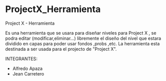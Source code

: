 # ProjectX_Herramienta
Project X - Herramienta

Es una herramienta que se usara para diseñar niveles para Project X , se podra editar (modificar,eliminar...) libremente el diseño del nivel que estara dividido en capas para poder usar fondos ,probs ,etc. La herramienta esta destinada a ser usada para el projecto de "Project X".

INTEGRANTES:
- Alfredo Apaza
- Jean Carretero
